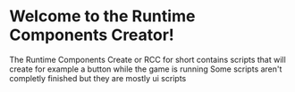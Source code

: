 # Welcome to the Runtime Components Creator!

The Runtime Components Create or RCC for short contains scripts that will create for example
a button while the game is running Some scripts aren't completly finished but they are mostly
ui scripts
